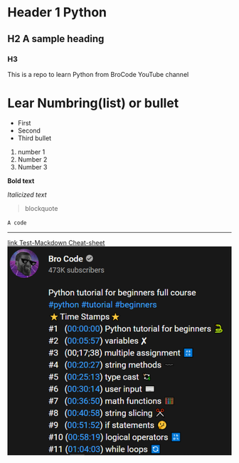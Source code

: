 # Header 1 Python
## H2 A sample heading
### H3
This is a repo to learn Python from BroCode YouTube channel

# Lear Numbring(list) or bullet 

* First 
* Second
* Third bullet

1. number 1
2. Number 2
3. Number 3

**Bold text**

*Italicized text*

> blockquote

`A code`

------ ---------------------

[link Test-Mackdown Cheat-sheet](https://www.markdownguide.org/cheat-sheet/)
![alt text](https://github.com/Ifyanyit/Python/blob/master/BroCode%20Python%20Tutorial%201.PNG "Example of an image")
